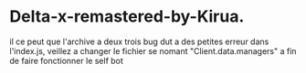# Delta-x-remastered-by-Kirua.

il ce peut que l'archive a deux trois bug dut a des petites erreur dans l'index.js, veillez a changer le fichier se nomant "Client.data.managers" a fin de faire fonctionner le self bot

